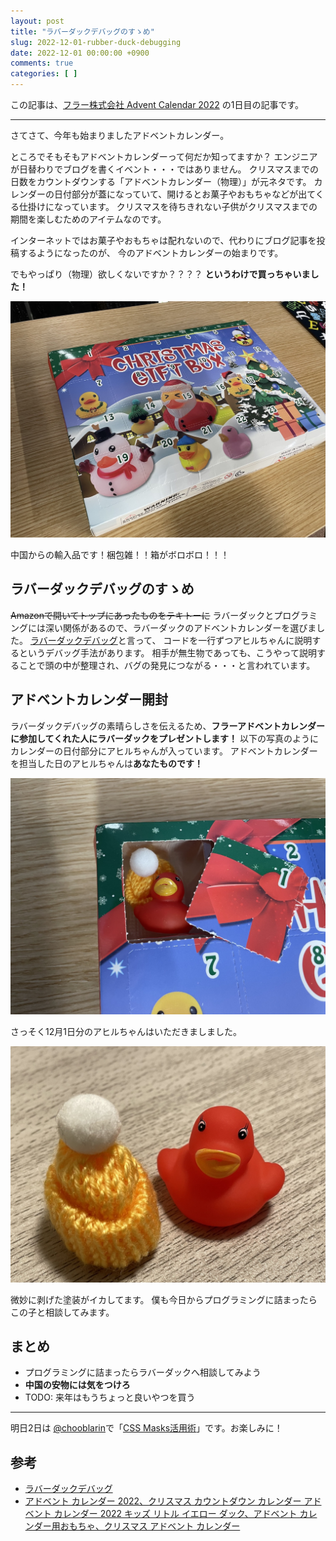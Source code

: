 ```yaml
---
layout: post
title: "ラバーダックデバッグのすゝめ"
slug: 2022-12-01-rubber-duck-debugging
date: 2022-12-01 00:00:00 +0900
comments: true
categories: [ ]
---
```


この記事は、[フラー株式会社 Advent Calendar 2022](https://qiita.com/advent-calendar/2022/fuller-inc) の1日目の記事です。

----

さてさて、今年も始まりましたアドベントカレンダー。

ところでそもそもアドベントカレンダーって何だか知ってますか？
エンジニアが日替わりでブログを書くイベント・・・ではありません。
クリスマスまでの日数をカウントダウンする「アドベントカレンダー（物理）」が元ネタです。
カレンダーの日付部分が蓋になっていて、開けるとお菓子やおもちゃなどが出てくる仕掛けになっています。
クリスマスを待ちきれない子供がクリスマスまでの期間を楽しむためのアイテムなのです。

インターネットではお菓子やおもちゃは配れないので、代わりにブログ記事を投稿するようになったのが、
今のアドベントカレンダーの始まりです。

でもやっぱり（物理）欲しくないですか？？？？
**というわけで買っちゃいました！**

![本物の物理アドベントカレンダー](/images/2022-12-01-advent-calendar.jpg)

中国からの輸入品です！梱包雑！！箱がボロボロ！！！

## ラバーダックデバッグのすゝめ

~~Amazonで開いてトップにあったものをテキトーに~~
ラバーダックとプログラミングには深い関係があるので、ラバーダックのアドベントカレンダーを選びました。
[ラバーダックデバッグ](https://ja.wikipedia.org/wiki/%E3%83%A9%E3%83%90%E3%83%BC%E3%83%80%E3%83%83%E3%82%AF%E3%83%BB%E3%83%87%E3%83%90%E3%83%83%E3%82%B0)と言って、
コードを一行ずつアヒルちゃんに説明するというデバッグ手法があります。
相手が無生物であっても、こうやって説明することで頭の中が整理され、バグの発見につながる・・・と言われています。

## アドベントカレンダー開封

ラバーダックデバッグの素晴らしさを伝えるため、**フラーアドベントカレンダーに参加してくれた人にラバーダックをプレゼントします！**
以下の写真のようにカレンダーの日付部分にアヒルちゃんが入っています。
アドベントカレンダーを担当した日のアヒルちゃんは**あなたものです！**

![アドベントカレンダーの中に入っているアヒル](/images/2022-12-01-duck-in-calendar.jpg)

さっそく12月1日分のアヒルちゃんはいただきましました。

![帽子と一緒に写る今日のアヒルちゃん](/images/2022-12-01-duck-today.jpg)

微妙に剥げた塗装がイカしてます。
僕も今日からプログラミングに詰まったらこの子と相談してみます。

## まとめ

- プログラミングに詰まったらラバーダックへ相談してみよう
- **中国の安物には気をつけろ**
- TODO: 来年はもうちょっと良いやつを買う

----

明日2日は [@chooblarin](https://twitter.com/chooblarin)で「[CSS Masks活用術](https://chooblarin.com/post/make-image-cool-with-css-masks)」です。お楽しみに！

## 参考

- [ラバーダックデバッグ](https://ja.wikipedia.org/wiki/%E3%83%A9%E3%83%90%E3%83%BC%E3%83%80%E3%83%83%E3%82%AF%E3%83%BB%E3%83%87%E3%83%90%E3%83%83%E3%82%B0)
- [アドベント カレンダー 2022、クリスマス カウントダウン カレンダー アドベント カレンダー 2022 キッズ リトル イエロー ダック、アドベント カレンダー用おもちゃ、クリスマス アドベント カレンダー](https://www.amazon.co.jp/gp/product/B0BKZNTQM2/)

